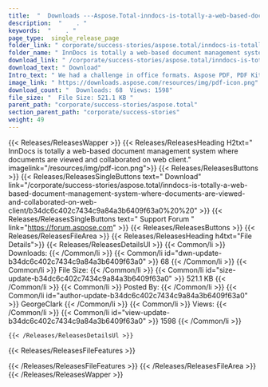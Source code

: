 ```yaml
---
title:  "  Downloads ---Aspose.Total-inndocs-is-totally-a-web-based-document-management-system-where-documents-are-viewed-and-collaborated-on-web-client . " 
description:  "    . " 
keywords:  "    . " 
page_type:  single_release_page
folder_link: " corporate/success-stories/aspose.total/inndocs-is-totally-a-web-based-document-management-system-where-documents-are-viewed-and-collaborated-on-web-client/"
folder_name: " InnDocs is totally a web-based document management system where documents are viewed and collaborated on web client."
download_link: " /corporate/success-stories/aspose.total/inndocs-is-totally-a-web-based-document-management-system-where-documents-are-viewed-and-collaborated-on-web-client/b34dc6c402c7434c9a84a3b6409f63a0"
download_text: " Download"
Intro_text: " We had a challenge in office formats. Aspose PDF, PDF Kit, Aspose Words and Cell..."
image_link: " https://downloads.aspose.com/resources/img/pdf-icon.png"
download_count: "  Downloads: 68  Views: 1598"
file_size: "  File Size: 521.1 KB "
parent_path: "corporate/success-stories/aspose.total"
section_parent_path: "corporate/success-stories"
weight: 49 
---
```


{{< Releases/ReleasesWapper >}}
  {{< Releases/ReleasesHeading H2txt=" InnDocs is totally a web-based document management system where documents are viewed and collaborated on web client." imagelink="/resources/img/pdf-icon.png">}}
  {{< Releases/ReleasesButtons >}}
    {{< Releases/ReleasesSingleButtons text=" Download" link="/corporate/success-stories/aspose.total/inndocs-is-totally-a-web-based-document-management-system-where-documents-are-viewed-and-collaborated-on-web-client/b34dc6c402c7434c9a84a3b6409f63a0%20%20" >}}
    {{< Releases/ReleasesSingleButtons text=" Support Forum " link="https://forum.aspose.com" >}}
  {{< Releases/ReleasesButtons >}}
  {{< Releases/ReleasesFileArea >}}
    {{< Releases/ReleasesHeading h4txt="File Details">}}
    {{< Releases/ReleasesDetailsUl >}}
            {{< Common/li  >}} Downloads: {{< /Common/li >}} 
      {{< Common/li id="dwn-update-b34dc6c402c7434c9a84a3b6409f63a0" >}} 68 {{< /Common/li >}} 
      {{< Common/li  >}} File Size: {{< /Common/li >}} 
      {{< Common/li id="size-update-b34dc6c402c7434c9a84a3b6409f63a0" >}} 521.1 KB {{< /Common/li >}} 
      {{< Common/li  >}} Posted By: {{< /Common/li >}} 
      {{< Common/li id="author-update-b34dc6c402c7434c9a84a3b6409f63a0" >}} GeorgeClark {{< /Common/li >}} 
      {{< Common/li  >}} Views: {{< /Common/li >}} 
      {{< Common/li id="view-update-b34dc6c402c7434c9a84a3b6409f63a0" >}} 1598 {{< /Common/li >}} 

    {{< /Releases/ReleasesDetailsUl >}}

  {{< Releases/ReleasesFileFeatures >}}
      
  {{< /Releases/ReleasesFileFeatures >}}
 {{< /Releases/ReleasesFileArea >}}
{{< /Releases/ReleasesWapper >}}


